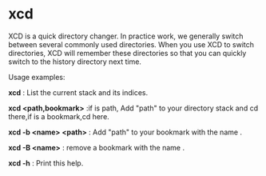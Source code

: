 # xcd

XCD is a quick directory changer. In practice work, 
we generally switch between several commonly used directories. 
When you use XCD to switch directories, XCD will remember these directories
so that you can quickly switch to the history directory next time.

Usage examples:

**xcd**            : List the current stack and its indices.

**xcd \<path,bookmark\>**   :if is path, Add "path" to your directory stack and cd there,if is a bookmark,cd here.

**xcd -b \<name\> \<path\>**   : Add "path" to your bookmark with the name .

**xcd -B \<name\>**   : remove a  bookmark with the name .

**xcd -h**         : Print this help.
